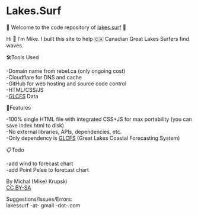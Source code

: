 # Lakes.Surf

🌊 Welcome to the code repository of [lakes.surf](https://lakes.surf) 🌊  

Hi 👋 I’m Mike. I built this site to help 🇨🇦 Canadian Great Lakes Surfers find waves. 
  
🛠Tools Used
  
-Domain name from rebel.ca (only ongoing cost)  
-Cloudflare for DNS and cache  
-GitHub for web hosting and source code control  
-HTML/CSS/JS  
-[GLCFS](https://www.glerl.noaa.gov/res/glcfs/glcfs.html) Data

🎉Features  
  
-100% single HTML file with integrated CSS+JS for max portability (you can save index.html to disk)  
-No external libraries, APIs, dependencies, etc.  
-Only dependency is [GLCFS](https://www.glerl.noaa.gov/res/glcfs/glcfs.html) (Great Lakes Coastal Forecasting System)
  
  
  
📋Todo  
  
-add wind to forecast chart  
-add Point Pelee to forecast chart  
  
By Michal (Mike) Krupski  
[CC BY-SA](https://creativecommons.org/licenses/by-sa/4.0/)  
  
Suggestions/Issues/Errors:  
lakessurf -at- gmail -dot- com

